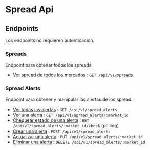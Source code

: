 # Spread Api
## Endpoints
Los endpoints no requieren autenticación.

### Spreads
Endpoint para obtener todos los spreads

* [Ver spread de todos los mercados](./docs/spreads/index.md) : `GET /api/v1/spreads`

### Spread Alerts
Endpoint para obtener y manipular las alertas de los spread.

* [Ver todas las alertas](./docs/spread_alerts/index.md) : `GET /api/v1/spread_alerts`
* [Ver una alerta](./docs/spread_alerts/show.md) : `GET /api/v1/spread_alerts/:market_id`
* [Chequear estado de una alerta](./docs/spread_alerts/check.md) : `GET /api/v1/spread_alerts/:market_id/check` (polling)
* [Crear una alerta](./docs/spread_alerts/create.md) : `POST /api/v1/spread_alerts`
* [Actualizar una alerta](./docs/spread_alerts/update.md) : `PUT /api/v1/spread_alerts/:market_id`
* [Eliminar una alerta](./docs/spread_alerts/destroy.md) : `DELETE /api/v1/spread_alerts/:market_id`

